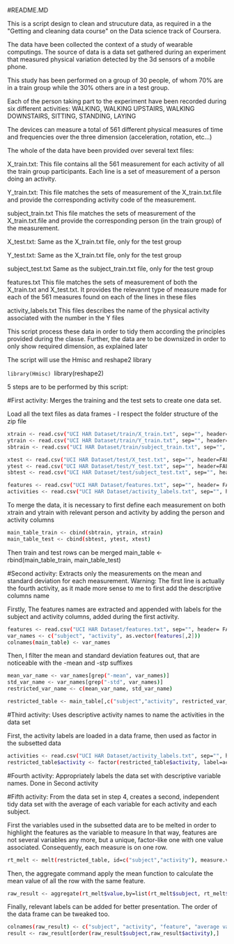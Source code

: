  #README.MD
 
 

This is a script design to clean and strucuture data, as required in a the "Getting and cleaning data course" on the Data science track of Coursera. 

The data have been collected the context of a study of wearable computings. 
The source of data is a data set gathered during an experiment that measured physical variation detected by the 3d sensors of a mobile phone.

This study has been performed on a group of 30 people, of whom 70% are in a train group while the 30% others are in a test group.

Each of the person taking part to the experiment have been recorded during six different activities:
WALKING, WALKING UPSTAIRS, WALKING DOWNSTAIRS, SITTING, STANDING, LAYING

The devices can measure a total of 561 different physical measures of time and frequencies over the three dimension (acceleration, rotation, etc...)  

The whole of the data have been provided over several text files:
 
X_train.txt:
This file contains all the 561 measurement for each activity of all the train group participants. Each line is a set of measurement of a person doing an activity.

Y_train.txt:
This file matches the sets of measurement of the X_train.txt.file and provide the corresponding activity code of the measurement.

subject_train.txt
This file matches the sets of measurement of the X_train.txt.file and provide the corresponding person (in the train group) of the measurement.

X_test.txt:
Same as the X_train.txt file, only for the test group

Y_test.txt:
Same as the X_train.txt file, only for the test group

subject_test.txt
Same as the subject_train.txt file, only for the test group

features.txt
This file matches the sets of measurement of both the X_train.txt and X_test.txt. It provides the relevannt type of measure made for each of the 561 measures found on each of the lines in these files

activity_labels.txt
This files describes the name of the physical activity associated with the number in the Y files

This script process these data in order to tidy them according the principles provided during the classe. Further, the data are to be downsized
in order to only show required dimension, as explained later




The script will use the Hmisc and reshape2 library

`library(Hmisc)
`library(reshape2)



5 steps are to be performed by this script:



#First activity: Merges the training and the test sets to create one data set.


Load all the text files as data frames - I respect the folder structure of the zip file
```sh
xtrain <- read.csv("UCI HAR Dataset/train/X_train.txt", sep="", header=FALSE)
ytrain <- read.csv("UCI HAR Dataset/train/Y_train.txt", sep="", header=FALSE)
sbtrain <- read.csv("UCI HAR Dataset/train/subject_train.txt", sep="", header=FALSE)

xtest <- read.csv("UCI HAR Dataset/test/X_test.txt", sep="", header=FALSE)
ytest <- read.csv("UCI HAR Dataset/test/Y_test.txt", sep="", header=FALSE)
sbtest <- read.csv("UCI HAR Dataset/test/subject_test.txt", sep="", header=FALSE)

features <- read.csv("UCI HAR Dataset/features.txt", sep="", header= FALSE)
activities <- read.csv("UCI HAR Dataset/activity_labels.txt", sep="", header= FALSE)
```

To merge the data, it is necessary to first define each measurement on both xtrain and ytrain with relevant person and activity
by adding the person and activity columns

```sh
main_table_train <- cbind(sbtrain, ytrain, xtrain)
main_table_test <- cbind(sbtest, ytest, xtest)
```

Then train and test rows can be merged
main_table <- rbind(main_table_train, main_table_test)


#Second activity: Extracts only the measurements on the mean and standard deviation for each measurement.
 Warning: The first line is actually the fourth activity, as it made more sense to me to first add the descriptive columns name


Firstly, The features names are extracted and appended with labels for the subject and activity columns, added during the first activity.

```sh
features <- read.csv("UCI HAR Dataset/features.txt", sep="", header= FALSE)
var_names <- c("subject", "activity", as.vector(features[,2]))
colnames(main_table) <- var_names 
```

Then, I filter the mean and standard deviation features out, that are noticeable with the -mean and -stp suffixes
```sh
mean_var_name <- var_names[grep("-mean", var_names)]
std_var_name <- var_names[grep("-std", var_names)]
restricted_var_name <- c(mean_var_name, std_var_name) 

restricted_table <- main_table[,c("subject","activity", restricted_var_name)] Finally, the mean and standard deviation are subsetted
```


#Third activity: Uses descriptive activity names to name the activities in the data set



First, the activity labels are loaded in a data frame, then used as factor in the subsetted data
```sh
activities <- read.csv("UCI HAR Dataset/activity_labels.txt", sep="", header= FALSE)
restricted_table$activity <- factor(restricted_table$activity, label=activities$V2)
```


#Fourth activity: Appropriately labels the data set with descriptive variable names. 
 Done in Second activity



#Fifth activity: From the data set in step 4, creates a second, independent tidy data set with the average of each variable for each activity and each subject.



First the variables used in the subsetted data are to be melted in order to highlight the features as the variable to measure
In that way, features are not several variables any more, but a unique, factor-like one with one value associated.
Consequently, each measure is on one row.
```sh
rt_melt <- melt(restricted_table, id=c("subject","activity"), measure.var=restricted_var_name)
```
Then, the aggregate command apply the mean function to calculate the mean value of all the row with the same feature. 
```sh
raw_result <- aggregate(rt_melt$value,by=list(rt_melt$subject, rt_melt$activity, rt_melt$variable), FUN=mean)
```
Finally, relevant labels can be added for better presentation. The order of the data frame can be tweaked too.
```sh
colnames(raw_result) <- c("subject", "activity", "feature", "average value")
result <- raw_result[order(raw_result$subject,raw_result$activity),]
```


